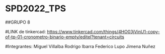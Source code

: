 # SPD2022_TPS

##GRUPO 8

#LINK de tinkercad: 
                    https://www.tinkercad.com/things/4HO03jVinU1-copy-of-tp-01-cronometro-binario-empty/editel?tenant=circuits

#Integrantes: 
              Miguel Villalba
              Rodrigo Ibarra
              Federico Lupo
              Jimena Nuñez
